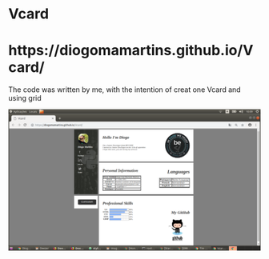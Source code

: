 # Vcard
<h1>https://diogomamartins.github.io/Vcard/</h1>

The code was written by me, with the intention of creat one Vcard and using grid

![See how look](imagens/vcard.png)
